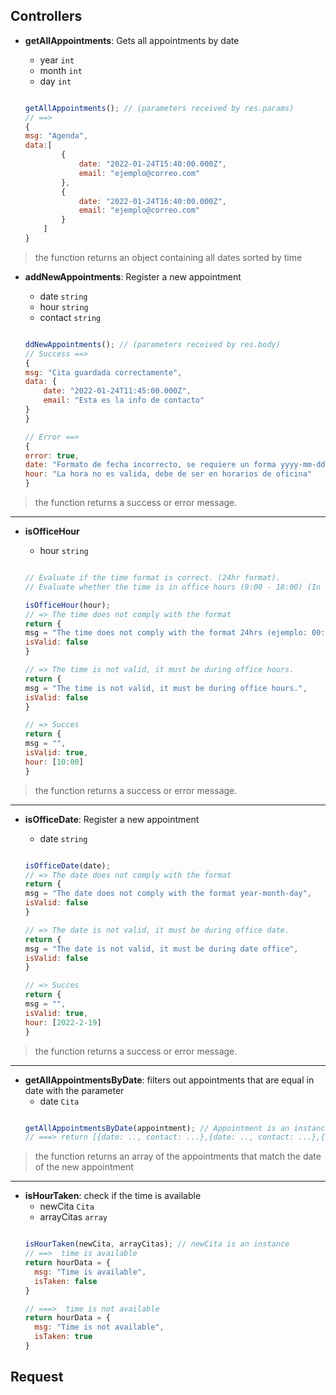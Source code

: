 ## Controllers
- **getAllAppointments**: Gets all appointments by date
    + year `int`
    + month `int`
    + day `int`

    ```javascript

    getAllAppointments(); // (parameters received by res.params)
    // ==>
    {
    msg: "Agenda",
    data:[
            {
                date: "2022-01-24T15:40:00.000Z",
                email: "ejemplo@correo.com"
            },
            {
                date: "2022-01-24T16:40:00.000Z",
                email: "ejemplo@correo.com"
            }
        ]
    }

    ```
> the function returns an object containing all dates sorted by time

- **addNewAppointments**: Register a new appointment 
    + date `string`
    + hour `string`
    + contact `string`

    ```javascript

    ddNewAppointments(); // (parameters received by res.body)
    // Success ==>
    {
    msg: "Cita guardada correctamente",
    data: {
        date: "2022-01-24T11:45:00.000Z",
        email: "Esta es la info de contacto"
    }
    }

    // Error ==> 
    {
    error: true,
    date: "Formato de fecha incorrecto, se requiere un forma yyyy-mm-dd",
    hour: "La hora no es valida, debe de ser en horarios de oficina"
    }

    ```
> the function returns a success or error message. 
---


- **isOfficeHour** 
    + hour `string`

    ```javascript

    // Evaluate if the time format is correct. (24hr format).
    // Evaluate whether the time is in office hours (9:00 - 18:00) (In the case of 18:00 we must evaluate at 17:00, less or equal to 17:00).

    isOfficeHour(hour);
    // => The time does not comply with the format
    return {
    msg = "The time does not comply with the format 24hrs (ejemplo: 00:00, 01:30)",
    isValid: false
    }

    // => The time is not valid, it must be during office hours.
    return {
    msg = "The time is not valid, it must be during office hours.",
    isValid: false
    }

    // => Succes
    return {
    msg = "",
    isValid: true,
    hour: [10:00]
    }

    ```
> the function returns a success or error message. 
---

- **isOfficeDate**: Register a new appointment 
    + date `string`

    ```javascript

    isOfficeDate(date);
    // => The date does not comply with the format
    return {
    msg = "The date does not comply with the format year-month-day",
    isValid: false
    }

    // => The date is not valid, it must be during office date.
    return {
    msg = "The date is not valid, it must be during date office",
    isValid: false
    }

    // => Succes
    return {
    msg = "",
    isValid: true,
    hour: [2022-2-19]
    }

    ```
> the function returns a success or error message. 

---
- **getAllAppointmentsByDate**: filters out appointments that are equal in date with the parameter
    + date `Cita`
    ```javascript

    getAllAppointmentsByDate(appointment); // Appointment is an instance 
    // ===> return [{date: .., contact: ...},{date: .., contact: ...},{date: .., contact: ...}]

    ```
> the function returns an array of the appointments that match the date of the new appointment

---
- **isHourTaken**: check if the time is available
    + newCita `Cita`
    + arrayCitas `array`
    ```javascript
    
    isHourTaken(newCita, arrayCitas); // newCita is an instance 
    // ==>  time is available
    return hourData = {
      msg: "Time is available",
      isTaken: false
    }
    
    // ===>  time is not available
    return hourData = {
      msg: "Time is not available",
      isTaken: true
    }

    ```

## Request
